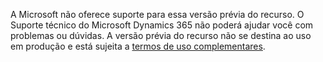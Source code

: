 A Microsoft não oferece suporte para essa versão prévia do recurso. O Suporte técnico do Microsoft Dynamics 365 não poderá ajudar você com problemas ou dúvidas. A versão prévia do recurso não se destina ao uso em produção e está sujeita a [termos de uso complementares](http://go.microsoft.com/fwlink/p/?LinkId=511446).